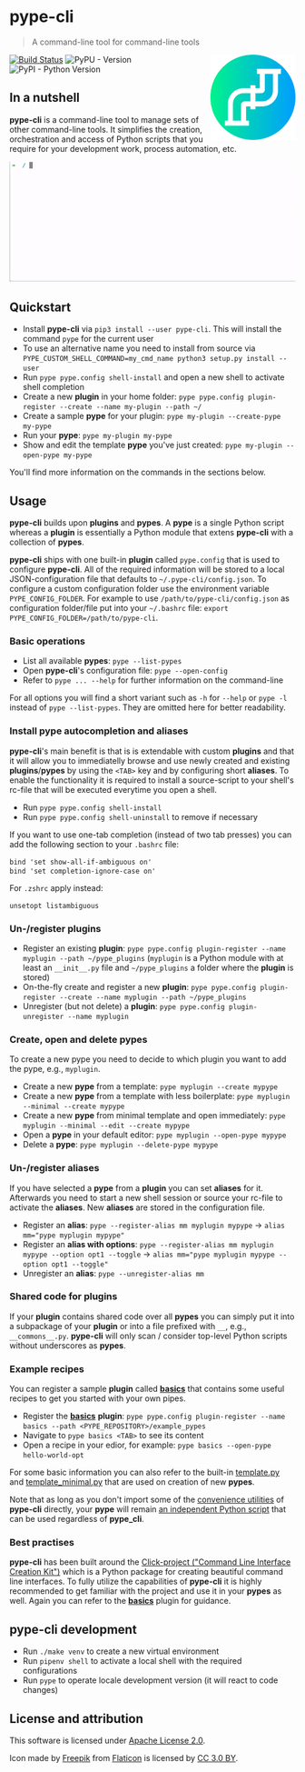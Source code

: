 # pype-cli

> A command-line tool for command-line tools
<img align="right" src="res/icon.png" alt="pype-cli Logo" width="150" height="150">

[![Build Status](https://travis-ci.org/BastiTee/pype-cli.svg?branch=develop)](https://travis-ci.org/BastiTee/pype-cli)
![PyPU - Version](https://img.shields.io/pypi/v/pype-cli.svg)
![PyPI - Python Version](https://img.shields.io/pypi/pyversions/pype-cli.svg)

## In a nutshell

__pype-cli__ is a command-line tool to manage sets of other command-line tools. It simplifies the creation, orchestration and access of Python scripts that you require for your development work, process automation, etc.

<img src="res/terminalizer/pype-cli.gif" alt="pype-cli GIF" width="550">

## Quickstart

* Install __pype-cli__ via `pip3 install --user pype-cli`. This will install the command `pype` for the current user
* To use an alternative name you need to install from source via `PYPE_CUSTOM_SHELL_COMMAND=my_cmd_name python3 setup.py install --user`
* Run `pype pype.config shell-install` and open a new shell to activate shell completion
* Create a new __plugin__ in your home folder: `pype pype.config plugin-register --create --name my-plugin --path ~/`
* Create a sample __pype__ for your plugin: `pype my-plugin --create-pype my-pype`
* Run your __pype__: `pype my-plugin my-pype`
* Show and edit the template __pype__ you've just created: `pype my-plugin --open-pype my-pype`

You'll find more information on the commands in the sections below.

## Usage

__pype-cli__ builds upon __plugins__ and __pypes__. A __pype__ is a single Python script whereas a __plugin__ is essentially a Python module that extens __pype-cli__ with a collection of __pypes__.

__pype-cli__ ships with one built-in __plugin__ called `pype.config` that is used to configure __pype-cli__. All of the required information will be stored to a local JSON-configuration file that defaults to `~/.pype-cli/config.json`. To configure a custom configuration folder use the environment variable `PYPE_CONFIG_FOLDER`. For example to use `/path/to/pype-cli/config.json` as configuration folder/file put into your `~/.bashrc` file: `export PYPE_CONFIG_FOLDER=/path/to/pype-cli`.

### Basic operations

* List all available __pypes__: `pype --list-pypes`
* Open __pype-cli__'s configuration file: `pype --open-config`
* Refer to `pype ... --help` for further information on the command-line

For all options you will find a short variant such as `-h` for `--help` or `pype -l` instead of `pype --list-pypes`. They are omitted here for better readability.

### Install pype autocompletion and aliases

__pype-cli__'s main benefit is that is is extendable with custom __plugins__ and that it will allow you to immediatelly browse and use newly created and existing __plugins__/__pypes__ by using the `<TAB>` key and by configuring short __aliases__. To enable the functionality it is required to install a source-script to your shell's rc-file that will be executed everytime you open a shell.

* Run `pype pype.config shell-install`
* Run `pype pype.config shell-uninstall` to remove if necessary

If you want to use one-tab completion (instead of two tab presses) you can add the following section to your `.bashrc` file:

```shell
bind 'set show-all-if-ambiguous on'
bind 'set completion-ignore-case on'
```

For `.zshrc` apply instead:

```shell
unsetopt listambiguous
```

### Un-/register plugins

* Register an existing __plugin__: `pype pype.config plugin-register --name myplugin --path ~/pype_plugins` (`myplugin` is a Python module with at least an `__init__.py` file and `~/pype_plugins` a folder where the __plugin__ is stored)
* On-the-fly create and register a new __plugin__: `pype pype.config plugin-register --create --name myplugin --path ~/pype_plugins`
* Unregister (but not delete) a __plugin__: `pype pype.config plugin-unregister --name myplugin`

### Create, open and delete pypes

To create a new pype you need to decide to which plugin you want to add the pype, e.g., `myplugin`.

* Create a new __pype__ from a template: `pype myplugin --create mypype`
* Create a new __pype__ from a template with less boilerplate: `pype myplugin --minimal --create mypype`
* Create a new __pype__ from minimal template and open immediately: `pype myplugin --minimal --edit --create mypype`
* Open a __pype__ in your default editor: `pype myplugin --open-pype mypype`
* Delete a __pype__: `pype myplugin --delete-pype mypype`

### Un-/register aliases

If you have selected a __pype__ from a __plugin__ you can set __aliases__ for it. Afterwards you need to start a new shell session or source your rc-file to activate the __aliases__. New __aliases__ are stored in the configuration file.

* Register an __alias__: `pype --register-alias mm myplugin mypype` → `alias mm="pype myplugin mypype"`
* Register an __alias with options__: `pype --register-alias mm myplugin mypype --option opt1 --toggle` → `alias mm="pype myplugin mypype --option opt1 --toggle"`
* Unregister an __alias__: `pype --unregister-alias mm`

### Shared code for plugins

If your __plugin__ contains shared code over all __pypes__ you can simply put it into a subpackage of your __plugin__ or into a file prefixed with `__`, e.g., `__commons__.py`. __pype-cli__ will only scan / consider top-level Python scripts without underscores as __pypes__.

### Example recipes

You can register a sample __plugin__ called [__basics__](example_pypes/basics) that contains some useful recipes to get you started with your own pipes.

* Register the [__basics__](example_pypes/basics) __plugin__: `pype pype.config plugin-register --name basics --path <PYPE_REPOSITORY>/example_pypes`
* Navigate to `pype basics <TAB>` to see its content
* Open a recipe in your edior, for example: `pype basics --open-pype hello-world-opt`

For some basic information you can also refer to the built-in [template.py](pype/template.py) and [template_minimal.py](pype/template_minimal.py) that are used on creation of new __pypes__.

Note that as long as you don't import some of the [convenience utilities](pype/__init__.py) of __pype-cli__ directly, your __pype__ will remain [an independent Python script](example_pypes/basics/non_pype_script.py) that can be used regardless of __pype_cli__.

### Best practises

__pype-cli__ has been built around the [Click-project ("Command Line Interface Creation Kit")](https://click.palletsprojects.com/) which is a Python package for creating beautiful command line interfaces.
To fully utilize the capabilities of __pype-cli__ it is highly recommended to get familiar with the project and use it in your __pypes__ as well.
Again you can refer to the [__basics__](example_pypes/basics) plugin for guidance.

## pype-cli development

* Run `./make venv` to create a new virtual environment
* Run `pipenv shell` to activate a local shell with the required configurations
* Run `pype` to operate locale development version (it will react to code changes)

## License and attribution

This software is licensed under [Apache License 2.0](LICENSE.txt).

Icon made by [Freepik](https://www.freepik.com/) from [Flaticon](https://www.flaticon.com/free-icon/pipeline_1432915) is licensed by [CC 3.0 BY](http://creativecommons.org/licenses/by/3.0/).
